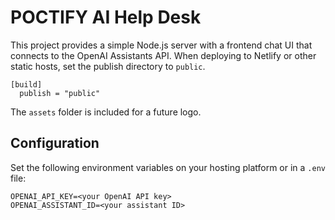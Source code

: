 # POCTIFY AI Help Desk

This project provides a simple Node.js server with a frontend chat UI that connects to the OpenAI Assistants API. When deploying to Netlify or other static hosts, set the publish directory to `public`.

```
[build]
  publish = "public"
```

The `assets` folder is included for a future logo.

## Configuration

Set the following environment variables on your hosting platform or in a `.env` file:

```
OPENAI_API_KEY=<your OpenAI API key>
OPENAI_ASSISTANT_ID=<your assistant ID>
```
